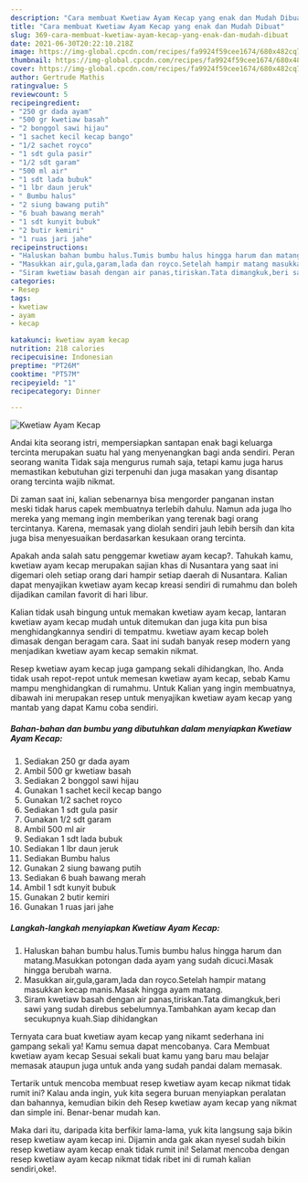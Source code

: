 ```yaml
---
description: "Cara membuat Kwetiaw Ayam Kecap yang enak dan Mudah Dibuat"
title: "Cara membuat Kwetiaw Ayam Kecap yang enak dan Mudah Dibuat"
slug: 369-cara-membuat-kwetiaw-ayam-kecap-yang-enak-dan-mudah-dibuat
date: 2021-06-30T20:22:10.218Z
image: https://img-global.cpcdn.com/recipes/fa9924f59cee1674/680x482cq70/kwetiaw-ayam-kecap-foto-resep-utama.jpg
thumbnail: https://img-global.cpcdn.com/recipes/fa9924f59cee1674/680x482cq70/kwetiaw-ayam-kecap-foto-resep-utama.jpg
cover: https://img-global.cpcdn.com/recipes/fa9924f59cee1674/680x482cq70/kwetiaw-ayam-kecap-foto-resep-utama.jpg
author: Gertrude Mathis
ratingvalue: 5
reviewcount: 5
recipeingredient:
- "250 gr dada ayam"
- "500 gr kwetiaw basah"
- "2 bonggol sawi hijau"
- "1 sachet kecil kecap bango"
- "1/2 sachet royco"
- "1 sdt gula pasir"
- "1/2 sdt garam"
- "500 ml air"
- "1 sdt lada bubuk"
- "1 lbr daun jeruk"
- " Bumbu halus"
- "2 siung bawang putih"
- "6 buah bawang merah"
- "1 sdt kunyit bubuk"
- "2 butir kemiri"
- "1 ruas jari jahe"
recipeinstructions:
- "Haluskan bahan bumbu halus.Tumis bumbu halus hingga harum dan matang.Masukkan potongan dada ayam yang sudah dicuci.Masak hingga berubah warna."
- "Masukkan air,gula,garam,lada dan royco.Setelah hampir matang masukkan kecap manis.Masak hingga ayam matang."
- "Siram kwetiaw basah dengan air panas,tiriskan.Tata dimangkuk,beri sawi yang sudah direbus sebelumnya.Tambahkan ayam kecap dan secukupnya kuah.Siap dihidangkan"
categories:
- Resep
tags:
- kwetiaw
- ayam
- kecap

katakunci: kwetiaw ayam kecap 
nutrition: 218 calories
recipecuisine: Indonesian
preptime: "PT26M"
cooktime: "PT57M"
recipeyield: "1"
recipecategory: Dinner

---
```



![Kwetiaw Ayam Kecap](https://img-global.cpcdn.com/recipes/fa9924f59cee1674/680x482cq70/kwetiaw-ayam-kecap-foto-resep-utama.jpg)

Andai kita seorang istri, mempersiapkan santapan enak bagi keluarga tercinta merupakan suatu hal yang menyenangkan bagi anda sendiri. Peran seorang  wanita Tidak saja mengurus rumah saja, tetapi kamu juga harus memastikan kebutuhan gizi terpenuhi dan juga masakan yang disantap orang tercinta wajib nikmat.

Di zaman  saat ini, kalian sebenarnya bisa mengorder panganan instan meski tidak harus capek membuatnya terlebih dahulu. Namun ada juga lho mereka yang memang ingin memberikan yang terenak bagi orang tercintanya. Karena, memasak yang diolah sendiri jauh lebih bersih dan kita juga bisa menyesuaikan berdasarkan kesukaan orang tercinta. 



Apakah anda salah satu penggemar kwetiaw ayam kecap?. Tahukah kamu, kwetiaw ayam kecap merupakan sajian khas di Nusantara yang saat ini digemari oleh setiap orang dari hampir setiap daerah di Nusantara. Kalian dapat menyajikan kwetiaw ayam kecap kreasi sendiri di rumahmu dan boleh dijadikan camilan favorit di hari libur.

Kalian tidak usah bingung untuk memakan kwetiaw ayam kecap, lantaran kwetiaw ayam kecap mudah untuk ditemukan dan juga kita pun bisa menghidangkannya sendiri di tempatmu. kwetiaw ayam kecap boleh dimasak dengan beragam cara. Saat ini sudah banyak resep modern yang menjadikan kwetiaw ayam kecap semakin nikmat.

Resep kwetiaw ayam kecap juga gampang sekali dihidangkan, lho. Anda tidak usah repot-repot untuk memesan kwetiaw ayam kecap, sebab Kamu mampu menghidangkan di rumahmu. Untuk Kalian yang ingin membuatnya, dibawah ini merupakan resep untuk menyajikan kwetiaw ayam kecap yang mantab yang dapat Kamu coba sendiri.

<!--inarticleads1-->

##### Bahan-bahan dan bumbu yang dibutuhkan dalam menyiapkan Kwetiaw Ayam Kecap:

1. Sediakan 250 gr dada ayam
1. Ambil 500 gr kwetiaw basah
1. Sediakan 2 bonggol sawi hijau
1. Gunakan 1 sachet kecil kecap bango
1. Gunakan 1/2 sachet royco
1. Sediakan 1 sdt gula pasir
1. Gunakan 1/2 sdt garam
1. Ambil 500 ml air
1. Sediakan 1 sdt lada bubuk
1. Sediakan 1 lbr daun jeruk
1. Sediakan  Bumbu halus
1. Gunakan 2 siung bawang putih
1. Sediakan 6 buah bawang merah
1. Ambil 1 sdt kunyit bubuk
1. Gunakan 2 butir kemiri
1. Gunakan 1 ruas jari jahe




<!--inarticleads2-->

##### Langkah-langkah menyiapkan Kwetiaw Ayam Kecap:

1. Haluskan bahan bumbu halus.Tumis bumbu halus hingga harum dan matang.Masukkan potongan dada ayam yang sudah dicuci.Masak hingga berubah warna.
1. Masukkan air,gula,garam,lada dan royco.Setelah hampir matang masukkan kecap manis.Masak hingga ayam matang.
1. Siram kwetiaw basah dengan air panas,tiriskan.Tata dimangkuk,beri sawi yang sudah direbus sebelumnya.Tambahkan ayam kecap dan secukupnya kuah.Siap dihidangkan




Ternyata cara buat kwetiaw ayam kecap yang nikamt sederhana ini gampang sekali ya! Kamu semua dapat mencobanya. Cara Membuat kwetiaw ayam kecap Sesuai sekali buat kamu yang baru mau belajar memasak ataupun juga untuk anda yang sudah pandai dalam memasak.

Tertarik untuk mencoba membuat resep kwetiaw ayam kecap nikmat tidak rumit ini? Kalau anda ingin, yuk kita segera buruan menyiapkan peralatan dan bahannya, kemudian bikin deh Resep kwetiaw ayam kecap yang nikmat dan simple ini. Benar-benar mudah kan. 

Maka dari itu, daripada kita berfikir lama-lama, yuk kita langsung saja bikin resep kwetiaw ayam kecap ini. Dijamin anda gak akan nyesel sudah bikin resep kwetiaw ayam kecap enak tidak rumit ini! Selamat mencoba dengan resep kwetiaw ayam kecap nikmat tidak ribet ini di rumah kalian sendiri,oke!.

